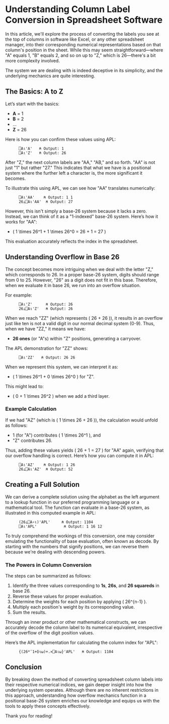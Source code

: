 
# Understanding Column Label Conversion in Spreadsheet Software

In this article, we'll explore the process of converting the labels you see at the top of columns in software like Excel, or any other spreadsheet manager, into their corresponding numerical representations based on that column's position in the sheet. While this may seem straightforward—where "A" equals 1, "B" equals 2, and so on up to "Z," which is 26—there's a bit more complexity involved.

The system we are dealing with is indeed deceptive in its simplicity, and the underlying mechanics are quite interesting.

## The Basics: A to Z

Let’s start with the basics:

- **A** = 1
- **B** = 2
- ...
- **Z** = 26

Here is how you can confirm these values using APL:

```apl
      ⎕A⍳'A'   ⍝ Output: 1
      ⎕A⍳'Z'   ⍝ Output: 26
```

After "Z," the next column labels are "AA," "AB," and so forth. "AA" is not just "1" but rather "27." This indicates that what we have is a positional system where the further left a character is, the more significant it becomes.

To illustrate this using APL, we can see how "AA" translates numerically:

```apl
      ⎕A⍳'AA'    ⍝ Output: 1 1
      26⊥⎕A⍳'AA'  ⍝ Output: 27
```

However, this isn't simply a base-26 system because it lacks a zero. Instead, we can think of it as a "1-indexed" base-26 system. Here’s how it works for "AA":

- \( 1 \times 26^1 + 1 \times 26^0 = 26 + 1 = 27 \)

This evaluation accurately reflects the index in the spreadsheet.

## Understanding Overflow in Base 26

The concept becomes more intriguing when we deal with the letter "Z," which corresponds to 26. In a proper base-26 system, digits should range from 0 to 25. However, "26" as a digit does not fit in this base. Therefore, when we evaluate it in base 26, we run into an overflow situation.

For example:

```apl
      ⎕A⍳'Z'      ⍝ Output: 26
      26⊥⎕A⍳'Z'   ⍝ Output: 26
```

When we reach "ZZ" (which represents \( 26 + 26 \)), it results in an overflow just like ten is not a valid digit in our normal decimal system (0-9). Thus, when we have "ZZ," it means we have:

- **26 ones** (or "A"s) within "Z" positions, generating a carryover.

The APL demonstration for "ZZ" shows:

```apl
      ⎕A⍳'ZZ'   ⍝ Output: 26 26
```

When we represent this system, we can interpret it as:

-  \( 1 \times 26^1 + 0 \times 26^0 \) for "Z".

This might lead to:

- \( 0 + 1 \times 26^2 \) when we add a third layer.

### Example Calculation

If we had "AZ" (which is \( 1 \times 26 + 26 \)), the calculation would unfold as follows:

- 1 (for "A") contributes \( 1 \times 26^1 \), and
- "Z" contributes 26.

Thus, adding these values yields \( 26 + 1 = 27 \) for "AA" again, verifying that our overflow handling is correct. Here’s how you can compute it in APL:

```apl
      ⎕A⍳'AZ'    ⍝ Output: 1 26
      26⊥⎕A⍳'AZ'  ⍝ Output: 52
```

## Creating a Full Solution

We can derive a complete solution using the alphabet as the left argument to a lookup function in our preferred programming language or a mathematical tool. The function can evaluate in a base-26 system, as illustrated in this computed example in APL:

```apl
      (26⊥⎕A∘⍳)'APL'     ⍝ Output: 1104
      ⎕A⍳'APL'            ⍝ Output: 1 16 12
```

To truly comprehend the workings of this conversion, one may consider emulating the functionality of base evaluation, often known as decode. By starting with the numbers that signify positions, we can reverse them because we're dealing with descending powers.

### The Powers in Column Conversion

The steps can be summarized as follows:

1. Identify the three values corresponding to **1s**, **26s**, and **26 squareds** in base 26.
2. Reverse these values for proper evaluation.
3. Determine the weights for each position by applying \( 26^{n-1} \).
4. Multiply each position's weight by its corresponding value.
5. Sum the results.

Through an inner product or other mathematical constructs, we can accurately decode the column label to its numerical equivalent, irrespective of the overflow of the digit position values.

Here’s the APL implementation for calculating the column index for "APL":

```apl
      {(26*¯1+⌽⍳⍵)+.×⎕A⍳⍵}'APL'   ⍝ Output: 1104
```

## Conclusion

By breaking down the method of converting spreadsheet column labels into their respective numerical indices, we gain deeper insight into how the underlying system operates. Although there are no inherent restrictions in this approach, understanding how overflow mechanics function in a positional base-26 system enriches our knowledge and equips us with the tools to apply these concepts effectively.

Thank you for reading!